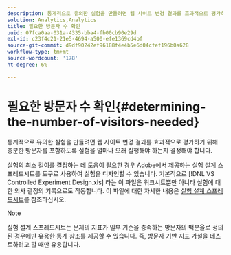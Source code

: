 ```yaml
---
description: 통계적으로 유의한 실험을 만들려면 웹 사이트 변경 결과를 효과적으로 평가하기 위해 충분한 방문자를 포함하도록 실험을 얼마나 오래 실행해야 하는지 결정해야 합니다.
solution: Analytics,Analytics
title: 필요한 방문자 수 확인
uuid: 07fca0aa-031a-4335-bba4-fb00cb90e29d
exl-id: c23f4c21-21e5-4694-a500-efe1369cd4bf
source-git-commit: d9df90242ef96188f4e4b5e6d04cfef196b0a628
workflow-type: tm+mt
source-wordcount: '178'
ht-degree: 6%

---
```


# 필요한 방문자 수 확인{#determining-the-number-of-visitors-needed}

통계적으로 유의한 실험을 만들려면 웹 사이트 변경 결과를 효과적으로 평가하기 위해 충분한 방문자를 포함하도록 실험을 얼마나 오래 실행해야 하는지 결정해야 합니다.

실험의 최소 길이를 결정하는 데 도움이 필요한 경우 Adobe에서 제공하는 실험 설계 스프레드시트를 도구로 사용하여 실험을 디자인할 수 있습니다. 기본적으로 [!DNL VS Controlled Experiment Design.xls] 라는 이 파일은 워크시트뿐만 아니라 실험에 대한 의사 결정의 기록으로도 작동합니다. 이 파일에 대한 자세한 내용은 [실험 설계 스프레드시트](../../../home/c-undst-ctrld-exp/t-exp-dsn-spst.md#task-d7f674980fe9415d80371d6020bcf164)를 참조하십시오.

>[!NOTE]
>
>실험 설계 스프레드시트는 문제의 지표가 일부 기준을 충족하는 방문자의 백분율로 정의된 경우에만 유용한 통계 참조를 제공할 수 있습니다. 즉, 방문자 기반 지표 가설을 테스트하려고 할 때만 유용합니다.
